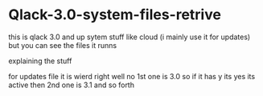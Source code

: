 # Qlack-3.0-system-files-retrive
this is qlack 3.0 and up sytem stuff like cloud (i mainly use it for updates)
but you can see the files it runns

explaining the stuff

for updates file 
it is wierd right well no
1st one is 3.0 so if it has y its yes its active
then 2nd one is 3.1 and so forth
